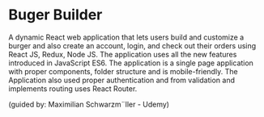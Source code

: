 # Buger Builder 

A dynamic React web application that lets users build and customize a burger and also create an account, login, and check out their orders using React JS, Redux, Node JS. The application uses all the new features introduced in JavaScript ES6. The application is a single page application with proper components, folder structure and is mobile-friendly. The Application also used proper authentication and from validation and implements routing uses React Router.

(guided by: Maximilian Schwarzm¨ller - Udemy)
